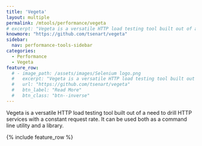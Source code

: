 ```yaml
---
title: 'Vegeta'
layout: multiple
permalink: /mtools/performance/vegeta
# excerpt: "Vegeta is a versatile HTTP load testing tool built out of a need to drill HTTP services with a constant request rate. It can be used both as a command line utility and a library."
knowmore: "https://github.com/tsenart/vegeta"
sidebar:
  nav: performance-tools-sidebar
categories:
  - Performance
  - Vegeta
feature_row:
  # - image_path: /assets/images/Selenium logo.png
  #   excerpt: "Vegeta is a versatile HTTP load testing tool built out of a need to drill HTTP services with a constant request rate. It can be used both as a command line utility and a library."
  #   url: "https://github.com/tsenart/vegeta"
  #   btn_label: "Read More"
  #   btn_class: "btn--inverse"  
---
```


Vegeta is a versatile HTTP load testing tool built out of a need to drill HTTP services with a constant request rate. It can be used both as a command line utility and a library.

{% include feature_row %}